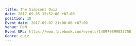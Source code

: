 ```yaml
---
title: The Simpsons Quiz
date: 2017-09-05 15:52:00 +07:00
position: 18
Event date: 2017-09-07 21:00:00 +07:00
Venue: DeN
Event URL: https://www.facebook.com/events/148970599023750
Genre: quiz
---
```



